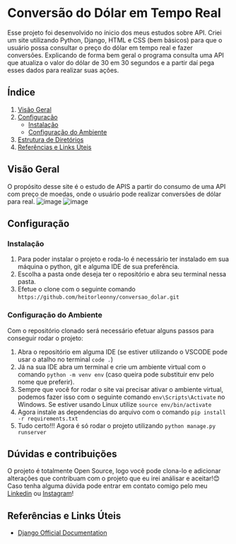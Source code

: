 # Conversão do Dólar em Tempo Real
 Esse projeto foi desenvolvido no ínicio dos meus estudos sobre API. Criei um site utilizando Python, Django, HTML e CSS (bem básicos) para que o usuário possa consultar o preço do dólar em tempo real e fazer conversões. Explicando de forma bem geral o programa consulta uma API que atualiza o valor do dólar de 30 em 30 segundos e a partir daí pega esses dados para realizar suas ações.
 

## Índice

1. [Visão Geral](#visão-geral)
2. [Configuração](#configuração)
   - [Instalação](#instalação)
   - [Configuração do Ambiente](#configuração-do-ambiente)
3. [Estrutura de Diretórios](#estrutura-de-diretórios)
4. [Referências e Links Úteis](#referências-e-links-úteis)

## Visão Geral

O propósito desse site é o estudo de APIS a partir do consumo de uma API com preço de moedas, onde o usuário pode realizar conversões de dólar para real.
![image](https://github.com/heitorleonny/conversao_dolar/assets/108541219/d6e8229d-a22d-4a74-b08c-def657f0c4b7)
![image](https://github.com/heitorleonny/conversao_dolar/assets/108541219/94e47820-1b67-4b46-ba89-16eb127c440a)

## Configuração

### Instalação

1. Para poder instalar o projeto e roda-lo é necessário ter instalado em sua máquina o python, git e alguma IDE de sua preferência.
2. Escolha a pasta onde deseja ter o repositório e abra seu terminal nessa pasta.
3. Efetue o clone com o seguinte comando ```https://github.com/heitorleonny/conversao_dolar.git```

### Configuração do Ambiente

Com o repositório clonado será necessário efetuar alguns passos para conseguir rodar o projeto:
1. Abra o repositório em alguma IDE (se estiver utilizando o VSCODE pode usar o atalho no terminal ```code .```)
2. Já na sua IDE abra um terminal e crie um ambiente virtual com o comando ```python -m venv env``` (caso queira pode substituir env pelo nome que preferir).
3. Sempre que você for rodar o site vai precisar ativar o ambiente virtual, podemos fazer isso com o seguinte comando ```env\Scripts\Activate``` no Windows. Se estiver usando Linux utilize ```source env/bin/activate```
4. Agora instale as dependencias do arquivo com o comando ```pip install -r requirements.txt```
5. Tudo certo!!! Agora é só rodar o projeto utilizando ```python manage.py runserver```


## Dúvidas e contribuições

O projeto é totalmente Open Source, logo você pode clona-lo e adicionar alterações que contribuam com o projeto que eu irei análisar e aceitar!😊
Caso tenha alguma dúvida pode entrar em contato comigo pelo meu [Linkedin](https://www.linkedin.com/in/heitor-leonny-24b564240/) ou [Instagram](https://www.instagram.com/heitor.leonny/)!

## Referências e Links Úteis

- [Django Official Documentation](https://docs.djangoproject.com/)





